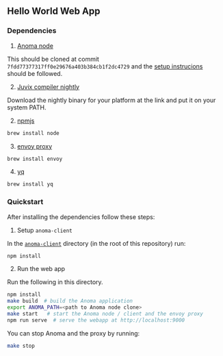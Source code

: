 ## Hello World Web App

### Dependencies

1. [Anoma node](https://github.com/anoma/anoma)

This should be cloned at commit `7fdd77377317ff0e29676a403b384cb1f2dc4729` and
the [setup instrucions](https://github.com/anoma/anoma?tab=readme-ov-file#compilation-from-sources) should be followed.

2. [Juvix compiler nightly](https://github.com/anoma/juvix-nightly-builds/releases/tag/nightly-2025-01-22-0.6.9-88de274)

Download the nightly binary for your platform at the link and put it on your system PATH.

2. [npmjs](https://www.npmjs.com)

``` sh
brew install node
```

3. [envoy proxy](https://www.envoyproxy.io)

```sh
brew install envoy
```

4. [yq](https://mikefarah.gitbook.io/yq)

``` sh
brew install yq
```

### Quickstart

After installing the dependencies follow these steps:

1. Setup `anoma-client`

In the [`anoma-client`](../../anoma-client) directory (in the root of this repository) run:

``` sh
npm install
```

2. Run the web app

Run the following in this directory.

``` sh
npm install
make build  # build the Anoma application
export ANOMA_PATH=<path to Anoma node clone>
make start   # start the Anoma node / client and the envoy proxy
npm run serve  # serve the webapp at http://localhost:9000
```

You can stop Anoma and the proxy by running:

``` sh
make stop
```
